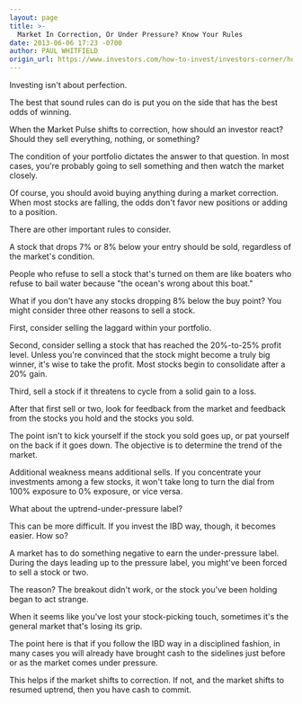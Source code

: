 ```yaml
---
layout: page
title: >-
  Market In Correction, Or Under Pressure? Know Your Rules
date: 2013-06-06 17:23 -0700
author: PAUL WHITFIELD
origin_url: https://www.investors.com/how-to-invest/investors-corner/how-to-handle-stock-market-in-correction/
---
```


Investing isn't about perfection.

The best that sound rules can do is put you on the side that has the best odds of winning.

When the Market Pulse shifts to correction, how should an investor react? Should they sell everything, nothing, or something?

The condition of your portfolio dictates the answer to that question. In most cases, you're probably going to sell something and then watch the market closely.

Of course, you should avoid buying anything during a market correction. When most stocks are falling, the odds don't favor new positions or adding to a position.

There are other important rules to consider.

A stock that drops 7% or 8% below your entry should be sold, regardless of the market's condition.

People who refuse to sell a stock that's turned on them are like boaters who refuse to bail water because "the ocean's wrong about this boat."

What if you don't have any stocks dropping 8% below the buy point? You might consider three other reasons to sell a stock.

First, consider selling the laggard within your portfolio.

Second, consider selling a stock that has reached the 20%-to-25% profit level. Unless you're convinced that the stock might become a truly big winner, it's wise to take the profit. Most stocks begin to consolidate after a 20% gain.

Third, sell a stock if it threatens to cycle from a solid gain to a loss.

After that first sell or two, look for feedback from the market and feedback from the stocks you hold and the stocks you sold.

The point isn't to kick yourself if the stock you sold goes up, or pat yourself on the back if it goes down. The objective is to determine the trend of the market.

Additional weakness means additional sells. If you concentrate your investments among a few stocks, it won't take long to turn the dial from 100% exposure to 0% exposure, or vice versa.

What about the uptrend-under-pressure label?

This can be more difficult. If you invest the IBD way, though, it becomes easier. How so?

A market has to do something negative to earn the under-pressure label. During the days leading up to the pressure label, you might've been forced to sell a stock or two.

The reason? The breakout didn't work, or the stock you've been holding began to act strange.

When it seems like you've lost your stock-picking touch, sometimes it's the general market that's losing its grip.

The point here is that if you follow the IBD way in a disciplined fashion, in many cases you will already have brought cash to the sidelines just before or as the market comes under pressure.

This helps if the market shifts to correction. If not, and the market shifts to resumed uptrend, then you have cash to commit.
